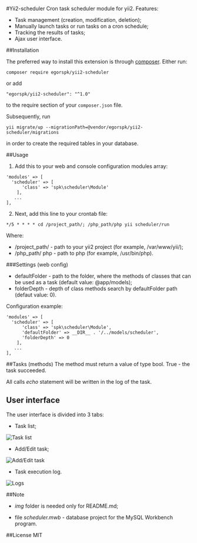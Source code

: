 #Yii2-scheduler
Cron task scheduler module for yii2. Features:

* Task management (creation, modification, deletion);
* Manually launch tasks or run tasks on a cron schedule;
* Tracking the results of tasks;
* Ajax user interface.

##Installation

The preferred way to install this extension is through [composer](http://getcomposer.org/download/).
Either run:

```
composer require egorspk/yii2-scheduler
```

or add
```
"egorspk/yii2-scheduler": "^1.0"
```
to the require section of your `composer.json` file.

Subsequently, run
```
yii migrate/up --migrationPath=@vendor/egorspk/yii2-scheduler/migrations
```
in order to create the required tables in your database.

##Usage
1. Add this to your web and console configuration modules array:
```
'modules' => [
  'scheduler' => [
      'class' => 'spk\scheduler\Module'
    ],
   ...
],
```
2. Next, add this line to your crontab file:
```
*/5 * * * * cd /project_path/; /php_path/php yii scheduler/run
```
Where:
 * /project_path/ - path to your yii2 project (for example, /var/www/yii/);
 * /php_path/ php - path to php (for example, /usr/bin/php).

###Settings (web config)
* defaultFolder - path to the folder, where the methods of classes that can be used as a task (default value: 
@app/models);
* folderDepth - depth of class methods search by defaultFolder path (defaut value: 0).

Configuration example:
```
'modules' => [
  'scheduler' => [
      'class' => 'spk\scheduler\Module',
      'defaultFolder' => __DIR__ . '/../models/scheduler',
      'folderDepth' => 0
    ],  
   ...
],
```

##Tasks (methods)
The method must return a value of type bool. True - the task succeeded.

All calls *echo* statement will be written in the log of the task.

## User interface
The user interface is divided into 3 tabs:

* Task list;

![Task list](https://bytebucket.org/egorspk/yii2-scheduler/raw/49c076bf79ff8aa281cc8cad5ec2224cbb3fe5bc/img/task_list.png)

* Add/Edit task;

![Add/Edit task](https://bytebucket.org/egorspk/yii2-scheduler/raw/49c076bf79ff8aa281cc8cad5ec2224cbb3fe5bc/img/add-edit_task.png)

* Task execution log.

![Logs](https://bytebucket.org/egorspk/yii2-scheduler/raw/49c076bf79ff8aa281cc8cad5ec2224cbb3fe5bc/img/logs.png)

##Note

* *img* folder is needed only for README.md;

* file *scheduler.mwb* - database project for the MySQL Workbench program.

##License
MIT